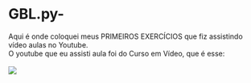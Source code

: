 # GBL.py-

<div>
  <text>
    Aqui é onde coloquei meus PRIMEIROS EXERCÍCIOS que fiz assistindo vídeo aulas no Youtube.<br>
    O youtube que eu assisti aula foi do Curso em Vídeo, que é esse:
    </text>
    <br><br>
    <a href = "https://www.youtube.com/c/CursoemV%C3%ADdeo"><img src="https://img.shields.io/badge/YouTube-FF0000?style=for-the-badge&logo=youtube&logoColor=white" target="_blank"></a>
</div>
